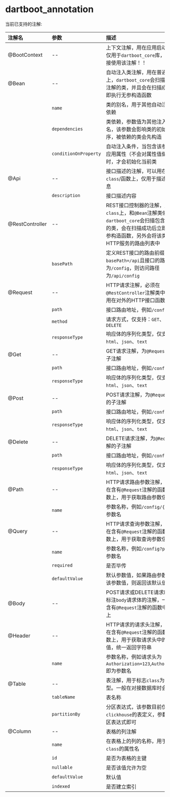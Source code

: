 # dartboot_annotation

当前已支持的注解:

| 注解名 | 参数 | 描述 | 
| :---- | :---- | :---- |
| @BootContext | -- | 上下文注解，用在应用启动类上，仅用于`dartboot_core`库，请勿直接使用该注解！！|
| @Bean | -- | 自动注入类注解，用在普通`class`上，`dartboot_core`会扫描包含该注解的类，并且会在扫描成功后立即执行无参构造函数 |
| | `name` | 类的别名，用于其他自动注入类的依赖 |
| | `dependencies` | 类依赖，参数值为其他注入类的别名，该参数会影响类的初始化顺序，被依赖的类会先构造 |
| | `conditionOnProperty` | 自动注入条件，当包含该参数值的应用属性（不会对属性值做判断）时，才会初始化当前类 |
| @Api | -- | 接口描述的注解，可以用在接口`class`/函数上，仅用于描述接口信息 |
| | `description` | 接口描述内容 |
| @RestController | -- | REST接口控制器的注解，用于普通`class`上，和`@Bean`注解类似，`dartboot_core`会扫描包含该注解的类，会在扫描成功后立即执行无参构造函数，另外会将该类保存到HTTP服务的路由列表中 |
| | `basePath` | 定义REST接口的路由前缀，例如`basePath=/api`且接口的路由为`/config`，则访问路径为`/api/config` |
| @Request | -- | HTTP请求注解，必须在`@RestController`注解类中使用，用在对外的HTTP接口函数上 |
| | `path` | 接口路由地址，例如`/config` |
| | `method` | 请求方式，仅支持：`GET`、`POST`、`DELETE` |
| | `responseType` | 响应体的序列化类型，仅支持：`html`、`json`、`text` |
| @Get | -- | GET请求注解，为`@Request`注解的子注解 |
| | `path` | 接口路由地址，例如`/config` |
| | `responseType` | 响应体的序列化类型，仅支持：`html`、`json`、`text` |
| @Post | -- | POST请求注解，为`@Request`注解的子注解 |
| | `path` | 接口路由地址，例如`/config` |
| | `responseType` | 响应体的序列化类型，仅支持：`html`、`json`、`text` |
| @Delete | -- | DELETE请求注解，为`@Request`注解的子注解 |
| | `path` | 接口路由地址，例如`/config` |
| | `responseType` | 响应体的序列化类型，仅支持：`html`、`json`、`text` |
| @Path | -- | HTTP请求路由参数注解，一般用在含有`@Request`注解的函数中的参数上，用于获取路由参数信息 |
| | `name` | 参数名称，例如`/config/{p}`中`p`为参数名 |
| @Query | -- | HTTP请求查询参数注解，一般用在含有`@Request`注解的函数中的参数上，用于获取查询参数信息 |
| | `name` | 参数名称，例如`/config?p=1`中`p`为参数名 |
| | `required` | 是否毕传 |
| | `defaultValue` | 默认参数值，如果路由参数中没有该参数值，则返回该默认值 |
| @Body | -- | POST请求或DELETE请求时，用于标注`body`请求体的注解，一般用在含有`@Request`注解的函数中的参数上 |
| @Header | -- | HTTP请求的请求头注解，一般用在含有`@Request`注解的函数中的参数上，用于获取请求头中的参数值，统一返回字符串 |
| | `name` | 参数名称，例如请求头为`Authorization=123`,`Authorization`即为参数名 |
| @Table | -- | 表注解，用于标志`class`为一个表模型。一般在对接数据库时会使用。 |
| | `tableName` | 表名称 |
| | `partitionBy` | 分区表达式，该参数目前仅用于`clickhouse`的表定义，参数值传分区表达式即可 |
| @Column | -- | 表格的列注解 |
| | `name` | 在表格上的列的名称，用于对应`class`的属性名 |
| | `id` | 是否为表格的主键 |
| | `nullable` | 是否该值允许为空 |
| | `defaultValue` | 默认值 |
| | `indexed` | 是否建立索引 |